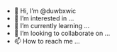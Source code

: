 - 👋 Hi, I’m @duwbxwic
- 👀 I’m interested in ...
- 🌱 I’m currently learning ...
- 💞️ I’m looking to collaborate on ...
- 📫 How to reach me ...

<!---
duwbxwic/duwbxwic is a ✨ special ✨ repository because its `README.md` (this file) appears on your GitHub profile.
You can click the Preview link to take a look at your changes.
--->
